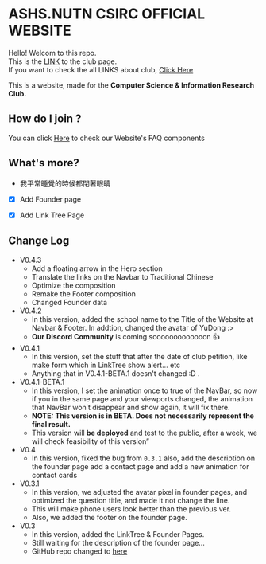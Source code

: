 # ASHS.NUTN CSIRC OFFICIAL WEBSITE
Hello! Welcom to this repo.    
This is the [LINK](https://ashsnutncsirc.vercel.app) to the club page.    
If you want to check the all LINKS about club, [Click Here](https://ashsnutncsric.vercel.app/link)

This is a website, made for the **Computer Science & Information Research Club.**

## How do I join ?
You can click [Here](https://ashsnutncsirc.vercel.app/link) to check our Website's FAQ components

## What's more?
+ 我平常睡覺的時候都閉著眼睛
+ [x] Add Founder page
+ [x] Add Link Tree Page


## Change Log
- V0.4.3
    - Add a floating arrow in the Hero section
    - Translate the links on the Navbar to Traditional Chinese
    - Optimize the composition
    - Remake the Footer composition
    - Changed Founder data 
- V0.4.2
    - In this version, added the school name to the Title of the Website at Navbar & Footer. In addtion, changed the avatar of YuDong :>
    - **Our Discord Community** is coming sooooooooooooon :+1:
- V0.4.1
    - In this version, set the stuff that after the date of club petition, like make form which in LinkTree show alert... etc
    - Anything that in V0.4.1-BETA.1 doesn't changed :D .
- V0.4.1-BETA.1
    - In this version, I set the animation once to true of the NavBar, so now if you in the same page and your viewports changed, the animation that NavBar won’t disappear and show again, it will fix there.
    - **NOTE: This version is in BETA. Does not necessarily represent the final result.**
    - This version will **be deployed** and test to the public, after a week, we will check feasibility of this version”
- V0.4
    - In this version, fixed the bug from `0.3.1` 
    also, add the description on the founder page
    add a  contact page and add a new animation for contact cards
- V0.3.1
    - In this version, we adjusted the avatar pixel in founder pages, and optimized the question title, and made it not change the line.
    - This will make phone users look better than the previous ver.
    - Also, we added the footer on the founder page.
- V0.3
    - In this version, added the LinkTree & Founder Pages.
    - Still waiting for the description of the founder page…
    - GitHub repo changed to [here](**https://github.com/YuDong-0222/realclubwebsite**)

